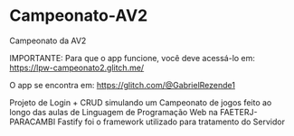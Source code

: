 # Campeonato-AV2
Campeonato da AV2

IMPORTANTE: Para que o app funcione, você deve acessá-lo em: https://lpw-campeonato2.glitch.me/

O app se encontra em: https://glitch.com/@GabrielRezende1

Projeto de Login + CRUD simulando um Campeonato de jogos feito ao longo das aulas de Linguagem de Programação Web na FAETERJ-PARACAMBI
Fastify foi o framework utilizado para tratamento do Servidor
